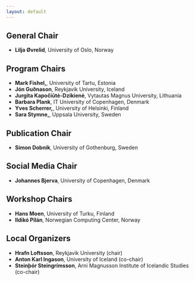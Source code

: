 ```yaml
---
layout: default
---
```


## General Chair

* **Lilja Øvrelid**, University of Oslo, Norway

## Program Chairs

[//]: # (**Barbara Plank**, IT University of Copenhagen, Denmark)
* **Mark Fishel,**, University of Tartu, Estonia
* **Jón Guðnason**, Reykjavik University, Iceland
* **Jurgita Kapočiūtė-Dzikienė**, Vytautas Magnus University, Lithuania
* **Barbara Plank**, IT University of Copenhagen, Denmark
* **Yves Scherrer,**, University of Helsinki, Finland
* **Sara Stymne,**, Uppsala University, Sweden

## Publication Chair

* **Simon Dobnik**, University of Gothenburg, Sweden

## Social Media Chair

* **Johannes Bjerva**, University of Copenhagen, Denmark

## Workshop Chairs

* **Hans Moen**, University of Turku, Finland
* **Ildikó Pilán**, Norwegian Computing Center, Norway


## Local Organizers

* **Hrafn Loftsson**, Reykjavik University (chair)
* **Anton Karl Ingason**, University of Iceland (co-chair)
* **Steinþór Steingrímsson**, Arni Magnusson Institute of Icelandic Studies (co-chair)
